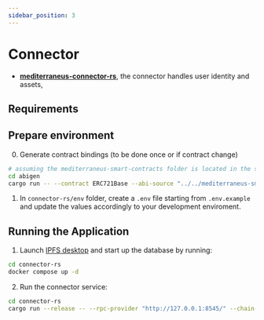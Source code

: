```yaml
---
sidebar_position: 3
---
```


# Connector

- [**mediterraneus-connector-rs**](https://github.com/Cybersecurity-LINKS/mediterraneus-connector-rs), the connector  handles user identity and assets,

## Requirements

## Prepare environment

0. Generate contract bindings (to be done once or if contract change)
```sh
# assuming the mediterraneus-smart-contracts folder is located in the same root folder of mediterraneus-connector-rs
cd abigen
cargo run -- --contract ERC721Base --abi-source "../../mediterraneus-smart-contracts/artifacts/contracts/ERC721Base.sol/ERC721Base.json"
```
1. In `connector-rs/env` folder, create a `.env` file starting from `.env.example` and update the values accordingly to your development enviroment. 

## Running the Application

1. Launch [IPFS desktop](https://docs.ipfs.tech/install/ipfs-desktop/) and start up the database by running:
```sh
cd connector-rs
docker compose up -d
```
2. Run the connector service:
```sh
cd connector-rs
cargo run --release -- --rpc-provider "http://127.0.0.1:8545/" --chain-id 31337
```